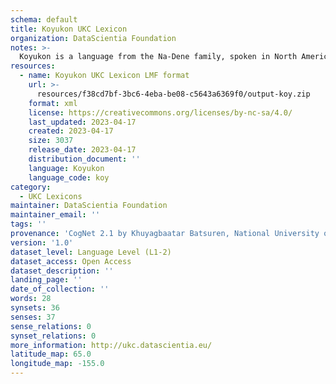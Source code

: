 ```yaml
---
schema: default
title: Koyukon UKC Lexicon
organization: DataScientia Foundation
notes: >-
  Koyukon is a language from the Na-Dene family, spoken in North America. The UKC Lexicon of Koyukon is represented as a lexico-semantic network. It consists of words, word senses, synsets, as well as sense-level and synset-level relationships.
resources:
  - name: Koyukon UKC Lexicon LMF format
    url: >-
      resources/f38cd7bf-3bc6-4eba-be08-c5643a6369f0/output-koy.zip
    format: xml
    license: https://creativecommons.org/licenses/by-nc-sa/4.0/
    last_updated: 2023-04-17
    created: 2023-04-17
    size: 3037
    release_date: 2023-04-17
    distribution_document: ''
    language: Koyukon
    language_code: koy
category:
  - UKC Lexicons
maintainer: DataScientia Foundation
maintainer_email: ''
tags: ''
provenance: 'CogNet 2.1 by Khuyagbaatar Batsuren, National University of Mongolia (http://cognet.ukc.disi.unitn.it); Native Languages of the Americas 2021.11. by Laura Redish and Orrin Lewis (http://www.native-languages.org); Princeton WordNet 2.1 by Princeton University (https://wordnet.princeton.edu)'
version: '1.0'
dataset_level: Language Level (L1-2)
dataset_access: Open Access
dataset_description: ''
landing_page: ''
date_of_collection: ''
words: 28
synsets: 36
senses: 37
sense_relations: 0
synset_relations: 0
more_information: http://ukc.datascientia.eu/
latitude_map: 65.0
longitude_map: -155.0
---
```

